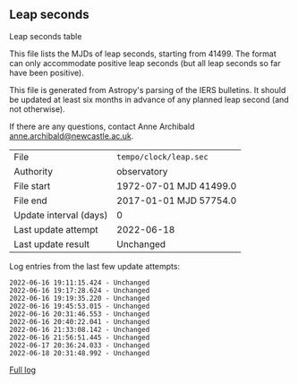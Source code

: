 
## Leap seconds

Leap seconds table

This file lists the MJDs of leap seconds, starting from 41499.
The format can only accommodate positive leap seconds (but all
leap seconds so far have been positive).

This file is generated from Astropy's parsing of the IERS
bulletins. It should be updated at least six months in advance
of any planned leap second (and not otherwise).

If there are any questions, contact Anne Archibald
<anne.archibald@newcastle.ac.uk>.

|     |     |
|:--- |:--- |
| File | `tempo/clock/leap.sec` |
| Authority | observatory |
| File start | 1972-07-01 MJD 41499.0 |
| File end | 2017-01-01 MJD 57754.0 |
| Update interval (days) | 0 |
| Last update attempt | 2022-06-18 |
| Last update result | Unchanged |

Log entries from the last few update attempts:
```
2022-06-16 19:11:15.424 - Unchanged
2022-06-16 19:17:28.624 - Unchanged
2022-06-16 19:19:35.220 - Unchanged
2022-06-16 19:45:53.015 - Unchanged
2022-06-16 20:31:46.553 - Unchanged
2022-06-16 20:40:22.041 - Unchanged
2022-06-16 21:33:08.142 - Unchanged
2022-06-16 21:56:51.445 - Unchanged
2022-06-17 20:36:24.033 - Unchanged
2022-06-18 20:31:48.992 - Unchanged
```
[Full log](https://raw.githubusercontent.com/ipta/pulsar-clock-corrections/main/log/tempo/clock/leap.sec.log)
